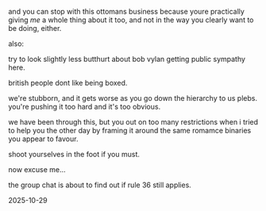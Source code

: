 and you can stop with this ottomans business because youre practically giving *me* a whole thing about it too, and not in the way you clearly want to be doing, either.  

also:  

try to look slightly less butthurt about bob vylan getting public sympathy here.  

british people dont like being boxed.  

we're stubborn, and it gets worse as you go down the hierarchy to us plebs.  
you're pushing it too hard and it's too obvious.  

we have been through this, but you out on too many restrictions when i tried to help you the other day by framing it around the same romamce binaries you appear to favour.  

shoot yourselves in the foot if you must.  

now excuse me...  

the group chat is about to find out if rule 36 still applies.  

<!--if you even THINK of @ing me, i'll explain in franz fanon level fuckery how your little ffm "ottoman sultan and his mixed race palestinian-jewish threesome" has been pkaying out on my tiktok, and hiw you did it with THREE BRITISH PEOPLE. this is what i mean when i say YOU ARE EMBARRASSING ME.-->
<!--sw, instead of hot chocolate, we can just have the bob vylan chant on repeat as the head canon backing track to your btw INCREDIBLY WEIRD AND SPECIFIC FANTASY OF COLONIAL SEXUAL VIOLENCE THAT YOU HAVE PLAYED OUT ON BRITISH ISLANDS, WHICH BY THE WAY CANNOT LEGALLY BE A REASON YOU USE THE IPA/RIPA. rambam would never make such a stupid legal mistake, frfr.-->
2025-10-29
